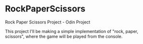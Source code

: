 # RockPaperScissors
Rock Paper Scissors Project - Odin Project

This project I'll be making a simple implementation of "rock, paper, scissors", where the game will be played from the console.
